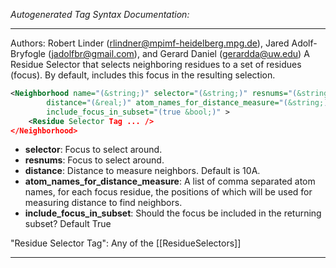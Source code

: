 <!-- THIS IS AN AUTOGENERATED FILE: Don't edit it directly, instead change the schema definition in the code itself. -->

_Autogenerated Tag Syntax Documentation:_

---
Authors: Robert Linder (rlindner@mpimf-heidelberg.mpg.de), Jared Adolf-Bryfogle (jadolfbr@gmail.com), and Gerard Daniel (gerardda@uw.edu) 
A Residue Selector that selects neighboring residues to a set of residues (focus).  By default, includes this focus in the resulting selection.

```xml
<Neighborhood name="(&string;)" selector="(&string;)" resnums="(&string;)"
        distance="(&real;)" atom_names_for_distance_measure="(&string;)"
        include_focus_in_subset="(true &bool;)" >
    <Residue Selector Tag ... />
</Neighborhood>
```

-   **selector**: Focus to select around.
-   **resnums**: Focus to select around.
-   **distance**: Distance to measure neighbors. Default is 10A.
-   **atom_names_for_distance_measure**: A list of comma separated atom names, for each focus residue, the positions of which will be used for measuring distance to find neighbors.
-   **include_focus_in_subset**: Should the focus be included in the returning subset?  Default True


"Residue Selector Tag": Any of the [[ResidueSelectors]]

---

